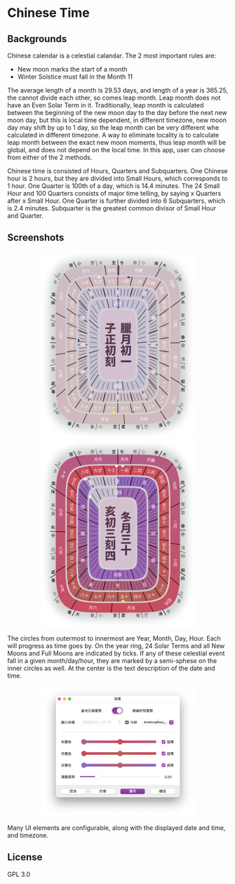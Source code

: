 # Chinese Time

## Backgrounds

Chinese calendar is a celestial calandar. The 2 most important rules are:

* New moon marks the start of a month
* Winter Solstice must fall in the Month 11

The average length of a month is 29.53 days, and length of a year is 365.25, the cannot divide each other, so comes leap month. Leap month does not have an Even Solar Term in it. Traditionally, leap month is calculated between the beginning of the new moon day to the day before the next new moon day, but this is local time dependent, in different timezone, new moon day may shift by up to 1 day, so the leap month can be very different whe calculated in different timezone. A way to eliminate locality is to calculate leap month between the exact new moon moments, thus leap month will be global, and does not depend on the local time. In this app, user can choose from either of the 2 methods.

Chinese time is consisted of Hours, Quarters and Subquarters. One Chinese hour is 2 hours, but they are divided into Small Hours, which corresponds to 1 hour. One Quarter is 100th of a day, which is 14.4 minutes. The 24 Small Hour and 100 Quarters consists of major time telling, by saying x Quarters after x Small Hour. One Quarter is further divided into 6 Subquarters, which is 2.4 minutes. Subquarter is the greatest common divisor of Small Hour and Quarter.

## Screenshots

<p align="middle">
  <img src="/screenshots/empty.png" alt="New Start" title="New Start" width="350"/>
  <img src="/screenshots/full.png" alt="End of Circle" title="End of Circle" width="350"/>
</p>

The circles from outermost to innermost are Year, Month, Day, Hour. Each will progress as time goes by. On the year ring, 24 Solar Terms and all New Moons and Full Moons are indicated by ticks. If any of these celestial event fall in a given month/day/hour, they are marked by a semi-sphese on the inner circles as well. At the center is the text description of the date and time.

<p align="middle">
  <img src="/screenshots/config.png" alt="Configuration" title="Configuration" width="350"/>
</p>

Many UI elements are configurable, along with the displayed date and time, and timezone.

## License

GPL 3.0
